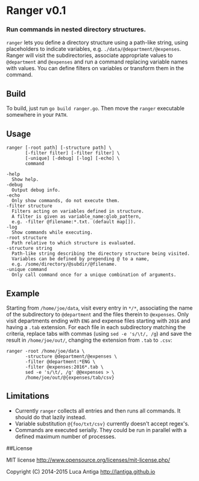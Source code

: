 # Ranger v0.1

### Run commands in nested directory structures.

`ranger` lets you define a directory structure using a path-like string, using placeholders to indicate variables, e.g. `./data/@department/@expenses`. Ranger will visit the subdirectories, associate appropriate values to `@department` and `@expenses` and run a command replacing variable names with values. You can define filters on variables or transform them in the command.

## Build

To build, just run `go build ranger.go`. Then move the `ranger` executable somewhere in your `PATH`.

## Usage

```
ranger [-root path] [-structure path] \
       [-filter filter] [-filter filter] \
       [-unique] [-debug] [-log] [-echo] \
       command

-help
  Show help.
-debug
  Output debug info.
-echo
  Only show commands, do not execute them.
-filter structure
  Filters acting on variables defined in structure.
  A filter is given as variable_name:glob_pattern,
  e.g. -filter @filename:*.txt. (default map[]).
-log
  Show commands while executing.
-root structure
  Path relative to which structure is evaluated.
-structure string
  Path-like string describing the directory structure being visited.
  Variables can be defined by prepending @ to a name, 
  e.g. /some/directory/@subdir/@filename.
-unique command
  Only call command once for a unique combination of arguments.
```

## Example

Starting from `/home/joe/data`, visit every entry in `*/*`, associating the name of the subdirectory to `@department` and the files therein to `@expenses`. Only visit departments ending with `ENG` and expense files starting with `2016` and having a `.tab` extension. For each file in each subdirectory matching the criteria, replace tabs with commas (using `sed -e 's/\t/, /g`) and save the result in `/home/joe/out/`, changing the extension from `.tab` to `.csv`:

```
ranger -root /home/joe/data \
       -structure @department/@expenses \
       -filter @department:*ENG \
       -filter @expenses:2016*.tab \
       sed -e 's/\t/, /g' @@expenses > \
       /home/joe/out/@{expenses/tab/csv}
```


## Limitations

* Currently `ranger` collects all entries and then runs all commands. It should do that lazily instead.
* Variable substitution `@{foo/txt/csv}` currently doesn't accept regex's.
* Commands are executed serially. They could be run in parallel with a defined maximum number of processes.

##License

MIT license http://www.opensource.org/licenses/mit-license.php/

Copyright (C) 2014-2015 Luca Antiga http://lantiga.github.io

